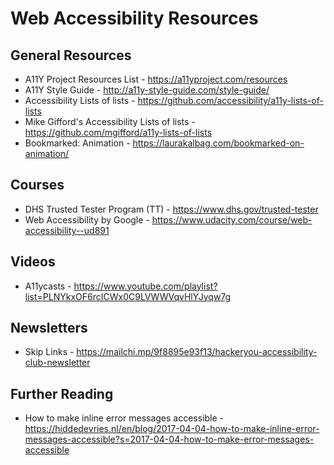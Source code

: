 # Web Accessibility Resources

## General Resources
- A11Y Project Resources List - https://a11yproject.com/resources
- A11Y Style Guide - http://a11y-style-guide.com/style-guide/
- Accessibility Lists of lists - https://github.com/accessibility/a11y-lists-of-lists
- Mike Gifford's Accessibility Lists of lists - https://github.com/mgifford/a11y-lists-of-lists
- Bookmarked: Animation - https://laurakalbag.com/bookmarked-on-animation/

## Courses
- DHS Trusted Tester Program (TT) - https://www.dhs.gov/trusted-tester
- Web Accessibility by Google - https://www.udacity.com/course/web-accessibility--ud891

## Videos
- A11ycasts - https://www.youtube.com/playlist?list=PLNYkxOF6rcICWx0C9LVWWVqvHlYJyqw7g

## Newsletters
- Skip Links - https://mailchi.mp/9f8895e93f13/hackeryou-accessibility-club-newsletter

## Further Reading
- How to make inline error messages accessible - https://hiddedevries.nl/en/blog/2017-04-04-how-to-make-inline-error-messages-accessible?s=2017-04-04-how-to-make-error-messages-accessible
